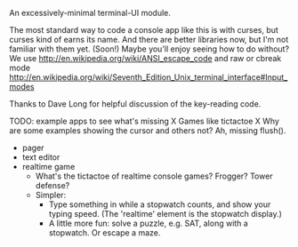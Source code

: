 An excessively-minimal terminal-UI module.

The most standard way to code a console app like this is with curses,
but curses kind of earns its name. And there are better libraries
now, but I'm not familiar with them yet. (Soon!) Maybe you'll enjoy seeing
how to do without? We use http://en.wikipedia.org/wiki/ANSI_escape_code
and raw or cbreak mode
http://en.wikipedia.org/wiki/Seventh_Edition_Unix_terminal_interface#Input_modes

Thanks to Dave Long for helpful discussion of the key-reading
code.

TODO: example apps to see what's missing
  X Games like tictactoe
  X Why are some examples showing the cursor and others not? Ah, missing flush().
  * pager
  * text editor
  * realtime game 
    * What's the tictactoe of realtime console games? Frogger? Tower defense?
    * Simpler:
      * Type something in while a stopwatch counts, and show your typing speed.
        (The 'realtime' element is the stopwatch display.)
      * A little more fun: solve a puzzle, e.g. SAT, along with a stopwatch.
        Or escape a maze.
